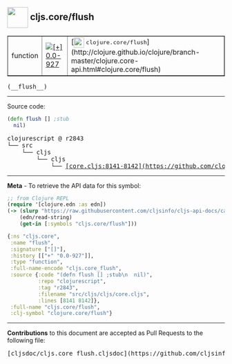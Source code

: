 ## <img width="48px" valign="middle" src="http://i.imgur.com/Hi20huC.png"> cljs.core/flush

 <table border="1">
<tr>

<td>function</td>
<td><a href="https://github.com/cljsinfo/cljs-api-docs/tree/0.0-927"><img valign="middle" alt="[+] 0.0-927" src="https://img.shields.io/badge/+-0.0--927-lightgrey.svg"></a> </td>
<td>
[<img height="24px" valign="middle" src="http://i.imgur.com/1GjPKvB.png"> <samp>clojure.core/flush</samp>](http://clojure.github.io/clojure/branch-master/clojure.core-api.html#clojure.core/flush)
</td>
</tr>
</table>

 <samp>
(__flush__)<br>
</samp>

---





Source code:

```clj
(defn flush [] ;stub
  nil)
```

 <pre>
clojurescript @ r2843
└── src
    └── cljs
        └── cljs
            └── <ins>[core.cljs:8141-8142](https://github.com/clojure/clojurescript/blob/r2843/src/cljs/cljs/core.cljs#L8141-L8142)</ins>
</pre>


---

__Meta__ - To retrieve the API data for this symbol:

```clj
;; from Clojure REPL
(require '[clojure.edn :as edn])
(-> (slurp "https://raw.githubusercontent.com/cljsinfo/cljs-api-docs/catalog/cljs-api.edn")
    (edn/read-string)
    (get-in [:symbols "cljs.core/flush"]))
```

```clj
{:ns "cljs.core",
 :name "flush",
 :signature ["[]"],
 :history [["+" "0.0-927"]],
 :type "function",
 :full-name-encode "cljs.core_flush",
 :source {:code "(defn flush [] ;stub\n  nil)",
          :repo "clojurescript",
          :tag "r2843",
          :filename "src/cljs/cljs/core.cljs",
          :lines [8141 8142]},
 :full-name "cljs.core/flush",
 :clj-symbol "clojure.core/flush"}

```

---

__Contributions__ to this document are accepted as Pull Requests to the following file:

 <pre>
[cljsdoc/cljs.core_flush.cljsdoc](https://github.com/cljsinfo/cljs-api-docs/blob/master/cljsdoc/cljs.core_flush.cljsdoc)
</pre>

